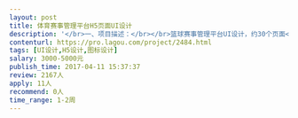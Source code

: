 ```yaml
---                
layout: post       
title: 体育赛事管理平台H5页面UI设计           
description: '</br>一、项目描述：</br></br>篮球赛事管理平台UI设计，约30个页面</br></br>二、主要功能点：</br></br>注册、报名、数据呈现、在线支付等</br></br>三、可参考产品：</br></br>我奥篮球： http://www.woaoo.net/</br>篮值：http://www.ballgene.com/</br></br>四、人员要求：</br></br>- 有手机APP设计界面方面的从业经验（线上产品案例），熟悉微信（H5）、ios、android的产品，熟知同类产品设计规范，了解产品内涵，懂交互；</br>- 能根据公司产品要求设计出相应的效果图，以及公司项目相关的页面设计，平面设计 图片的处理! </br>- 熟悉常用的图形美工设计方法和工具；</br>- 具有一定美术功底、良好的设计创新、逻辑思维以及设计需求分析能力；</br>- 对当前的用户界面设计趋势或表现手段有自己的理解，有热情想改变或超越它；</br>- 良好的流程梳理、构建能力，能归纳业务需求，并快速构建信息结构和交互流程；</br>- 自觉的团队合作精神和高度的责任感。</br>'     
contenturl: https://pro.lagou.com/project/2484.html      
tags: [UI设计,H5设计,图标设计]            
salary: 3000-5000元          
publish_time: 2017-04-11 15:37:37         
review: 2167人                   
apply: 11人                   
recommend: 0人                   
time_range: 1-2周              
---                 
```

